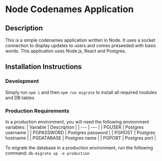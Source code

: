 # Node Codenames Application

## Description
This is a simple codenames application written in Node. It uses a socket connection to display updates to users and comes preseeded with basic words. This application uses Node.js, React and Postgres.

## Installation Instructions
### Development
Simply run `npm i` and then `npm run migrate` to install all required modules and DB tables

### Production Requirements
In a production environment, you will need the following environment variables:
| Variable | Description |
| --- | --- |
| PGUSER | Postgres username |
| PGPASSWORD | Postgres password |
| PGHOST | Postgres hostname |
| PGDATABASE | Postgres name |
| PGPORT | Postgres port |

To migrate the database in a production environment, run the following command:
`db-migrate up -e production`
